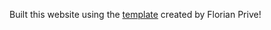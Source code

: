 Built this website using the [template](https://github.com/privefl/rmarkdown-website-template) created by Florian Prive!
